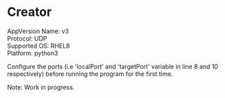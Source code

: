 # Creator

  AppVersion Name: v3 <br />
  Protocol: UDP <br /> 
  Supported OS: RHEL8 <br /> 
  Platform: python3 <br /> 
  
Configure the ports (i.e 'localPort' and 'targetPort' variable in line 8 and 10 respectively) before running the program for the first time.
  
Note: Work in progress.
